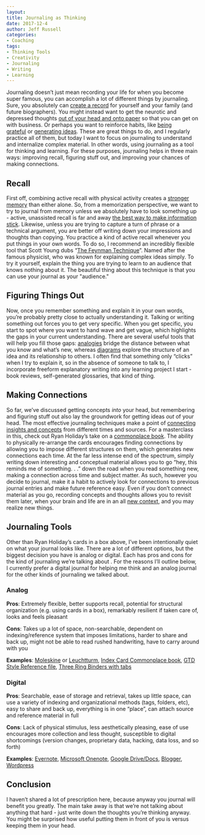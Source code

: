 ```yaml
---
layout:  
title: Journaling as Thinking
date: 2017-12-4  
author: Jeff Russell
categories: 
- Coaching 
tags: 
- Thinking Tools
- Creativity
- Journaling
- Writing
- Learning  
---
```


Journaling doesn’t just mean recording your life for when you become super famous, you can accomplish a lot of different things by journaling. Sure, you absolutely can [create a record](https://www.artofmanliness.com/2009/06/07/30-days-to-a-better-man-day-8-start-a-journal/) for yourself and your family (and future biographers). You might instead want to get the neurotic and depressed thoughts [out of your head and onto paper](https://tim.blog/2015/01/15/morning-pages/) so that you can get on with business. Or perhaps you want to reinforce habits, like [being grateful](https://greatergood.berkeley.edu/article/item/tips_for_keeping_a_gratitude_journal) or [generating ideas](https://jamesaltucher.com/2014/05/the-ultimate-guide-for-becoming-an-idea-machine/). These are great things to do, and I regularly practice all of them, but today I want to focus on journaling to understand and internalize complex material. In other words, using journaling as a tool for thinking and learning. For these purposes, journaling helps in three main ways: improving recall, figuring stuff out, and improving your chances of making connections.

## Recall

First off, combining active recall with physical activity creates a [stronger memory](http://www.medicaldaily.com/why-using-pen-and-paper-not-laptops-boosts-memory-writing-notes-helps-recall-concepts-ability-268770) than either alone. So, from a memorization perspective, we want to try to journal from memory unless we absolutely have to look something up - active, unassisted recall is far and away [the best way to make information stick](https://www.scotthyoung.com/blog/2013/03/31/learning-methods/). Likewise, unless you are trying to capture a turn of phrase or a technical argument, you are better off writing down your impressions and thoughts than copying. You practice a kind of active recall whenever you put things in your own words. To do so, I recommend an incredibly flexible tool that Scott Young dubs “[The Feynman Technique](https://www.scotthyoung.com/learnonsteroids/grab/TranscriptFeynman.pdf)”. Named after the famous physicist, who was known for explaining complex ideas simply. To try it yourself, explain the thing you are trying to learn to an audience that knows nothing about it. The beautiful thing about this technique is that you can use your journal as your "audience."

## Figuring Things Out

Now, once you remember something and explain it in your own words, you’re probably pretty close to actually understanding it. Talking or writing something out forces you to get very specific. When you get specific, you start to spot where you want to hand wave and get vague, which highlights the gaps in your current understanding. There are several useful tools that will help you fill those gaps: [analogies](http://theelearningcoach.com/learning/analogies-for-learning/) bridge the distance between what you know and what’s new, whereas [diagrams](https://www.scotthyoung.com/blog/2008/03/04/learn-more-study-less-diagraming/) explore the structure of an idea and its relationship to others. I often find that something only “clicks” when I try to explain it, so in the absence of someone to talk to, I incorporate freeform explanatory writing into any learning project I start - book reviews, self-generated glossaries, that kind of thing.

## Making Connections

So far, we’ve discussed getting concepts *into* your head, but remembering and figuring stuff out also lay the groundwork for getting ideas *out* of your head. The most effective journaling techniques make a point of [connecting insights and concepts](https://www.jeffrussellcoaching.com/coaching-blog/2017/8/11/creativity-part-1-defining-creativity) from different times and sources. For a masterclass in this, check out Ryan Holiday’s take on a [commonplace book](https://ryanholiday.net/how-and-why-to-keep-a-commonplace-book/). The ability to physically re-arrange the cards encourages finding connections by allowing you to impose different structures on them, which generates new connections each time. At the far less intense end of the spectrum, simply writing down interesting and conceptual material allows you to go “hey, this reminds me of something. . .” down the road when you read something new, making a connection across time and subject matter. As such, however you decide to journal, make it a habit to actively look for connections to previous journal entries and make future reference easy. Even if you don’t connect material as you go, recording concepts and thoughts allows you to revisit them later, when your brain and life are in an all [new context](https://stevenberlinjohnson.com/the-glass-box-and-the-commonplace-book-639b16c4f3bb), and you may realize new things.

## Journaling Tools

Other than Ryan Holiday’s cards in a box above, I’ve been intentionally quiet on what your journal looks like. There are a lot of different options, but the biggest decision you have is analog or digital. Each has pros and cons for the kind of journaling we’re talking about . For the reasons I’ll outline below, I currently prefer a digital journal for helping me think and an analog journal for the other kinds of journaling we talked about.

### Analog

**Pros**: Extremely flexible, better supports recall, potential for structural organization (e.g. using cards in a box), remarkably resilient if taken care of, looks and feels pleasant

**Cons**: Takes up a lot of space, non-searchable, dependent on indexing/reference system that imposes limitations, harder to share and back up, might not be able to read rushed handwriting, have to carry around with you

**Examples**: [Moleskine](https://us.moleskine.com/notebooks) or [Leuchtturm](https://www.leuchtturm1917.us/notebooks/), [Index Card Commonplace book](https://ryanholiday.net/the-notecard-system-the-key-for-remembering-organizing-and-using-everything-you-read/), [GTD Style Reference file](http://gettingthingsdone.com/wp-content/uploads/2014/10/Filing.pdf), [Three Ring Binders with tabs](https://www.youtube.com/watch?v=WKHIT6BtDzg)

### Digital

**Pros**: Searchable, ease of storage and retrieval, takes up little space, can use a variety of indexing and organizational methods (tags, folders, etc), easy to share and back up, everything is in one “place”, can attach source and reference material in full

**Cons**: Lack of physical stimulus, less aesthetically pleasing, ease of use encourages more collection and less thought, susceptible to digital shortcomings (version changes, proprietary data, hacking, data loss, and so forth)

**Examples**: [Evernote](https://evernote.com/), [Microsoft Onenote](https://www.onenote.com/), [Google Drive/Docs](https://www.google.com/drive/), [Blogger](https://www.blogger.com/), [Wordpress](https://wordpress.com/)

## Conclusion

I haven’t shared a lot of prescription here, because anyway you journal will benefit you greatly. The main take away is that we’re not talking about anything that hard - just write down the thoughts you’re thinking anyway. You might be surprised how useful putting them in front of you is versus keeping them in your head.
